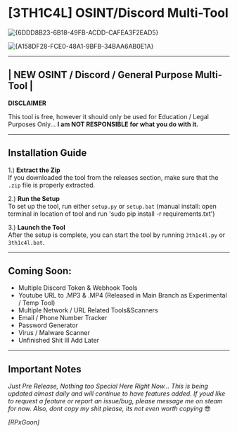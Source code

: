 # [3TH1C4L] OSINT/Discord Multi-Tool
![{6DDD8B23-6B18-49FB-ACDD-CAFEA3F2EAD5}](https://github.com/user-attachments/assets/3b669d8a-b87c-4769-ac6f-3822c3ab36df)

![{A158DF28-FCE0-48A1-9BFB-34BAA6AB0E1A}](https://github.com/user-attachments/assets/2f58fda9-8a13-4dfe-b4bb-4295c3b8cfa7)

---

## | NEW OSINT / Discord / General Purpose Multi-Tool |

**DISCLAIMER**  

This tool is free, however it should only be used for Education / Legal Purposes Only... **I am NOT RESPONSIBLE for what you do with it.**

---

## Installation Guide

1.) **Extract the Zip**  
   If you downloaded the tool from the releases section, make sure that the `.zip` file is properly extracted.

2.) **Run the Setup**  
   To set up the tool, run either `setup.py` or `setup.bat` (manual install: open terminal in location of tool and run 'sudo pip install -r requirements.txt')

3.) **Launch the Tool**  
   After the setup is complete, you can start the tool by running `3th1c4l.py` or `3th1c4l.bat`.

---

## Coming Soon:

- Multiple Discord Token & Webhook Tools
- Youtube URL to .MP3 & .MP4 (Released in Main Branch as Experimental / Temp Tool) 
- Multiple Network / URL Related Tools&Scanners
- Email / Phone Number Tracker
- Password Generator
- Virus / Malware Scanner
- Unfinished Shit Ill Add Later

---

## Important Notes

*Just Pre Release, Nothing too Special Here Right Now...*
*This is being updated almost daily and will continue to have features added.*
*If youd like to request a feature or report an issue/bug, please message me on steam for now.*
*Also, dont copy my shit please, its not even worth copying* 😎



*[RPxGoon]*
